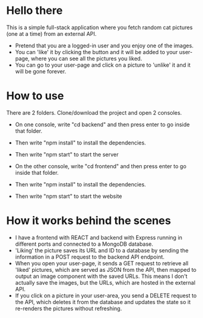 # Hello there

This is a simple full-stack application where you fetch random cat pictures (one at a time) from an external API.

- Pretend that you are a logged-in user and you enjoy one of the images.
- You can 'like' it by clicking the button and it will be added to your user-page, 
where you can see all the pictures you liked.
- You can go to your user-page and click on a picture to 'unlike' it and it will be gone forever.

# How to use

There are 2 folders. Clone/download the project and open 2 consoles.
- On one console, write "cd backend" and then press enter to go inside that folder.
- Then write "npm install" to install the dependencies.
- Then write "npm start" to start the server

- On the other console, write "cd frontend" and then press enter to go inside that folder.
- Then write "npm install" to install the dependencies.
- Then write "npm start" to start the website

# How it works behind the scenes

- I have a frontend with REACT and backend with Express running in different ports and connected to a MongoDB database.
- 'Liking' the picture saves its URL and ID to a database by sending the information in a POST request to the backend API endpoint.
- When you open your user-page, it sends a GET request to retrieve all 'liked' pictures, which are served as JSON from the API, then mapped to output an image component with the saved URLs. This means I don't actually save the images, but the URLs, which are hosted in the external API.
- If you click on a picture in your user-area, you send a DELETE request to the API, which deletes it from the database and updates the state so it re-renders the pictures without refreshing.
